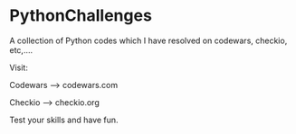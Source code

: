 # PythonChallenges
A collection of Python codes which I have resolved on codewars, checkio, etc,....

Visit: 

Codewars --> codewars.com

Checkio --> checkio.org

Test your skills and have fun.
